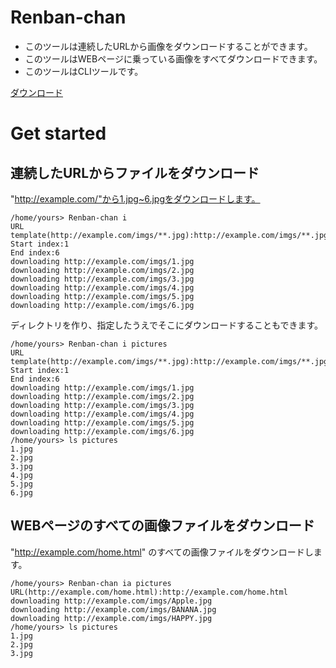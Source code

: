 # Renban-chan
* このツールは連続したURLから画像をダウンロードすることができます。
* このツールはWEBページに乗っている画像をすべてダウンロードできます。
* このツールはCLIツールです。

[ダウンロード](https://github.com/PenguinCabinet/Renban-chan/releases/latest)

# Get started

## 連続したURLからファイルをダウンロード

"http://example.com/"から1.jpg~6.jpgをダウンロードします。

```shell
/home/yours> Renban-chan i
URL template(http://example.com/imgs/**.jpg):http://example.com/imgs/**.jpg
Start index:1
End index:6
downloading http://example.com/imgs/1.jpg
downloading http://example.com/imgs/2.jpg
downloading http://example.com/imgs/3.jpg
downloading http://example.com/imgs/4.jpg
downloading http://example.com/imgs/5.jpg
downloading http://example.com/imgs/6.jpg
```

ディレクトリを作り、指定したうえでそこにダウンロードすることもできます。

```shell
/home/yours> Renban-chan i pictures
URL template(http://example.com/imgs/**.jpg):http://example.com/imgs/**.jpg
Start index:1
End index:6
downloading http://example.com/imgs/1.jpg
downloading http://example.com/imgs/2.jpg
downloading http://example.com/imgs/3.jpg
downloading http://example.com/imgs/4.jpg
downloading http://example.com/imgs/5.jpg
downloading http://example.com/imgs/6.jpg
/home/yours> ls pictures
1.jpg
2.jpg
3.jpg
4.jpg
5.jpg
6.jpg
```

## WEBページのすべての画像ファイルをダウンロード

"http://example.com/home.html" のすべての画像ファイルをダウンロードします。

```shell
/home/yours> Renban-chan ia pictures
URL(http://example.com/home.html):http://example.com/home.html
downloading http://example.com/imgs/Apple.jpg
downloading http://example.com/imgs/BANANA.jpg
downloading http://example.com/imgs/HAPPY.jpg
/home/yours> ls pictures
1.jpg
2.jpg
3.jpg
```

